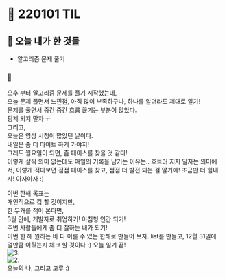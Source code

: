 # :rocket: 220101 TIL

## :seedling: 오늘 내가 한 것들

- 알고리즘 문제 풀기

### :muscle:

오후 부터 알고리즘 문제를 풀기 시작했는데,  
오늘 문제 풀면서 느낀점, 아직 많이 부족하구나, 하나를 알더라도 제대로 알기!  
문제를 풀면서 중간 중간 흐름 끊기는 부분이 많았다.  
핑계 되지 말자 ㅠ  
그리고,  
오늘은 영상 시청이 많았던 날이다.  
내일은 좀 더 타이트 하게 가야지!  
그래도 월요일이 되면, 좀 페이스를 찾을 것 같다!  
이렇게 살짝 의미 없는데도 매일의 기록을 남기는 이유는..
흐트러 지지 말자는 의미에서, 
이렇게 적다보면 점점 페이스를 찾고, 점점 더 발전 되는 걸 알기에!
조금만 더 힘내자! 아자아자 :)  

이번 한해 목표는  
개인적으로 킵 할 것이지만,  
한 두개를 적어 본다면,  
3월 안에, 개발자로 취업하기!
아침형 인간 되기!  
주변 사람들에게 좀 더 잘하는 내가 되기!  
이번 한 해 원하는 바 다 이룰 수 있는 한해로 만들어 보자.
list를 만들고, 12월 31일에 얼만큼 이뤘는지 체크 할 것이다 :)
오늘 일기 끝!  
![3](https://user-images.githubusercontent.com/88166362/147856901-fc1e92bf-cd28-4ed8-a3ab-6e27fba78c66.jpeg).   
![2](https://user-images.githubusercontent.com/88166362/147856902-598e6d74-493e-4d9b-9599-6dbe116bf23d.jpeg).       
오늘의 나, 그리고 고루 :)  
